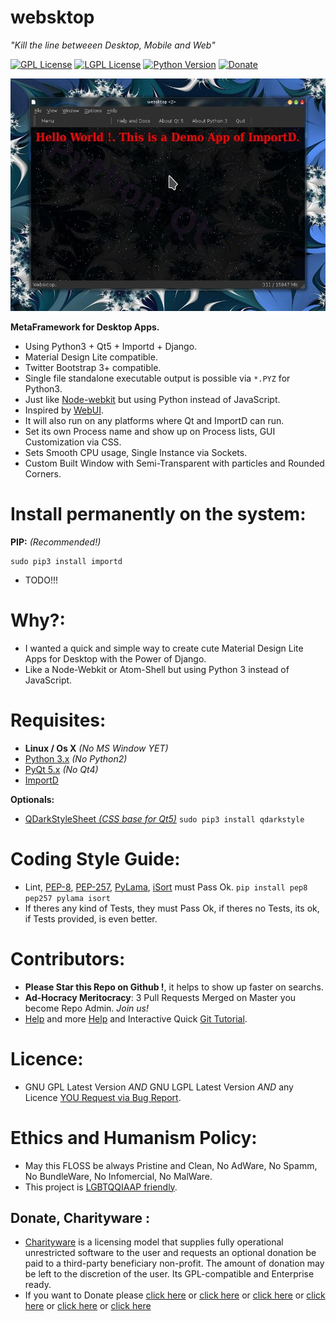 websktop
========

*"Kill the line betweeen Desktop, Mobile and Web"*


[![GPL License](http://img.shields.io/badge/license-GPL-blue.svg?style=plastic)](http://opensource.org/licenses/GPL-3.0) [![LGPL License](http://img.shields.io/badge/license-LGPL-blue.svg?style=plastic)](http://opensource.org/licenses/LGPL-3.0) [![Python Version](https://img.shields.io/badge/Python-3-brightgreen.svg?style=plastic)](http://python.org) [![Donate](https://www.paypalobjects.com/en_US/i/btn/btn_donate_SM.gif "Donate with or without Credit Card")](http://goo.gl/cB7PR)


![screenshot](https://raw.githubusercontent.com/juancarlospaco/websktop/master/temp.jpg "Websktop App")


**MetaFramework for Desktop Apps.**

- Using Python3 + Qt5 + Importd + Django.
- Material Design Lite compatible.
- Twitter Bootstrap 3+ compatible.
- Single file standalone executable output is possible via `*.PYZ` for Python3.
- Just like [Node-webkit](https://github.com/rogerwang/node-webkit "Node-webkit") but using Python instead of JavaScript.
- Inspired by [WebUI](https://github.com/Widdershin/WebUI/ "WebUI").
- It will also run on any platforms where Qt and ImportD can run.
- Set its own Process name and show up on Process lists, GUI Customization via CSS.
- Sets Smooth CPU usage, Single Instance via Sockets.
- Custom Built Window with Semi-Transparent with particles and Rounded Corners.


# Install permanently on the system:

**PIP:** *(Recommended!)*
```
sudo pip3 install importd
```
- TODO!!!


# Why?:

- I wanted a quick and simple way to create cute Material Design Lite Apps for Desktop with the Power of Django.
- Like a Node-Webkit or Atom-Shell but using Python 3 instead of JavaScript.


# Requisites:

- **Linux / Os X** *(No MS Window YET)*
- [Python 3.x](https://www.python.org "Python Homepage") *(No Python2)*
- [PyQt 5.x](http://www.riverbankcomputing.co.uk/software/pyqt/download5 "PyQt5 Homepage") *(No Qt4)*
- [ImportD](https://github.com/amitu/importd "ImportD")

**Optionals:**
- [QDarkStyleSheet *(CSS base for Qt5)*](https://github.com/ColinDuquesnoy/QDarkStyleSheet#qdarkstylesheet) `sudo pip3 install qdarkstyle`


# Coding Style Guide:

- Lint, [PEP-8](https://www.python.org/dev/peps/pep-0008), [PEP-257](https://www.python.org/dev/peps/pep-0257), [PyLama](https://github.com/klen/pylama#-pylama), [iSort](https://github.com/timothycrosley/isort) must Pass Ok. `pip install pep8 pep257 pylama isort`
- If theres any kind of Tests, they must Pass Ok, if theres no Tests, its ok, if Tests provided, is even better.


# Contributors:

- **Please Star this Repo on Github !**, it helps to show up faster on searchs.
- **Ad-Hocracy Meritocracy**: 3 Pull Requests Merged on Master you become Repo Admin. *Join us!*
- [Help](https://help.github.com/articles/using-pull-requests) and more [Help](https://help.github.com/articles/fork-a-repo) and Interactive Quick [Git Tutorial](https://try.github.io).


# Licence:

- GNU GPL Latest Version *AND* GNU LGPL Latest Version *AND* any Licence [YOU Request via Bug Report](https://github.com/juancarlospaco/unicodemoticon/issues/new).


# Ethics and Humanism Policy:
- May this FLOSS be always Pristine and Clean, No AdWare, No Spamm, No BundleWare, No Infomercial, No MalWare.
- This project is [LGBTQQIAAP friendly](http://www.urbandictionary.com/define.php?term=LGBTQQIAAP "Whats LGBTQQIAAP").


Donate, Charityware :
---------------------

- [Charityware](https://en.wikipedia.org/wiki/Donationware) is a licensing model that supplies fully operational unrestricted software to the user and requests an optional donation be paid to a third-party beneficiary non-profit. The amount of donation may be left to the discretion of the user. Its GPL-compatible and Enterprise ready.
- If you want to Donate please [click here](http://www.icrc.org/eng/donations/index.jsp) or [click here](http://www.atheistalliance.org/support-aai/donate) or [click here](http://www.msf.org/donate) or [click here](http://richarddawkins.net/) or [click here](http://www.supportunicef.org/) or [click here](http://www.amnesty.org/en/donate)
